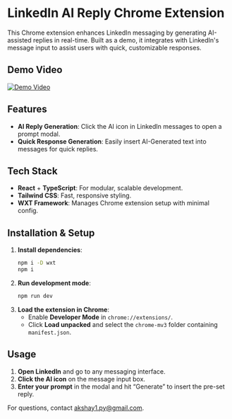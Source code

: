 
# LinkedIn AI Reply Chrome Extension

This Chrome extension enhances LinkedIn messaging by generating AI-assisted replies in real-time. Built as a demo, it integrates with LinkedIn's message input to assist users with quick, customizable responses.

## Demo Video
[![Demo Video](thumbnail.png)](https://drive.google.com/uc?export=download&id=1bBNlbI7ByEdJpCAy0vwy6LD9f3i7lQgz)

## Features
- **AI Reply Generation**: Click the AI icon in LinkedIn messages to open a prompt modal.
- **Quick Response Generation**: Easily insert AI-Generated text into messages for quick replies.

## Tech Stack
- **React** + **TypeScript**: For modular, scalable development.
- **Tailwind CSS**: Fast, responsive styling.
- **WXT Framework**: Manages Chrome extension setup with minimal config.

## Installation & Setup

1. **Install dependencies**:
    ```bash
    npm i -D wxt
    npm i
    ```
2. **Run development mode**:
    ```bash
    npm run dev
    ```
3. **Load the extension in Chrome**:
    - Enable **Developer Mode** in `chrome://extensions/`.
    - Click **Load unpacked** and select the `chrome-mv3` folder containing `manifest.json`.

## Usage
1. **Open LinkedIn** and go to any messaging interface.
2. **Click the AI icon** on the message input box.
3. **Enter your prompt** in the modal and hit “Generate” to insert the pre-set reply.

For questions, contact [akshay1.py@gmail.com](mailto:akshay1.py@gmail.com).
